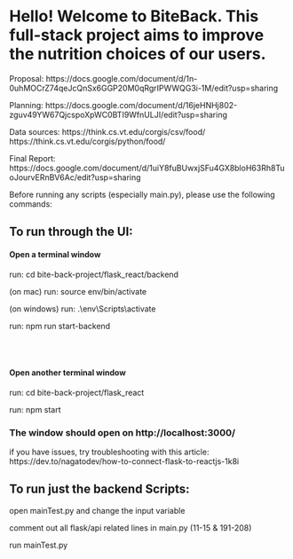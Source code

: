 <h1>Hello! Welcome to BiteBack. This full-stack project aims to improve the nutrition choices of our users.</h1>

<p>Proposal: https://docs.google.com/document/d/1n-0uhMOCrZ74qeJcQnSx6GGP20M0qRgrIPWWQG3i-1M/edit?usp=sharing</p>
<p>Planning: https://docs.google.com/document/d/16jeHNHj802-zguv49YW67QjcspoXpWC0BTI9WfnULJI/edit?usp=sharing</p>
<p>Data sources: https://think.cs.vt.edu/corgis/csv/food/ https://think.cs.vt.edu/corgis/python/food/</p>
<p>Final Report: https://docs.google.com/document/d/1uiY8fuBUwxjSFu4GX8bloH63Rh8TuoJourvERnBV6Ac/edit?usp=sharing</p>

<p>Before running any scripts (especially main.py), please use the following commands:</p>



<h2>To run through the UI:</h2>
<h4>Open a terminal window</h4>
<p>run: cd bite-back-project/flask_react/backend </p>
<p>(on mac) run: source env/bin/activate</p>
<p>(on windows) run: .\env\Scripts\activate</p>
<p>run: npm run start-backend</p>
<br></br>
<h4>Open another terminal window</h4>
<p>run: cd bite-back-project/flask_react</p>
<p>run: npm start</p>
<h3>The window should open on http://localhost:3000/</h3>

<p> if you have issues, try troubleshooting with this article: https://dev.to/nagatodev/how-to-connect-flask-to-reactjs-1k8i</p>


<h2>To run just the backend Scripts:</h2>
<p>open mainTest.py and change the input variable</p>
<p>comment out all flask/api related lines in main.py (11-15 & 191-208) </p>
<p>run mainTest.py</p>
